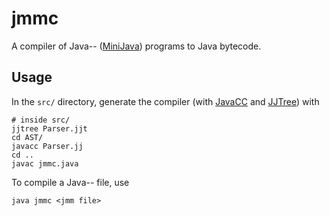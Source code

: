 # jmmc

A compiler of Java-- ([MiniJava][minijava]) programs to Java bytecode. 

## Usage

In the `src/` directory, generate the compiler 
(with [JavaCC][javacc] and [JJTree][jjtree]) with
```
# inside src/
jjtree Parser.jjt
cd AST/
javacc Parser.jj
cd ..
javac jmmc.java
```
To compile a Java-- file, use
```
java jmmc <jmm file>
```

[minijava]: http://www.cs.tufts.edu/~sguyer/classes/comp181-2006/minijava.html
[javacc]: https://javacc.org/
[jjtree]: https://javacc.org/jjtree
